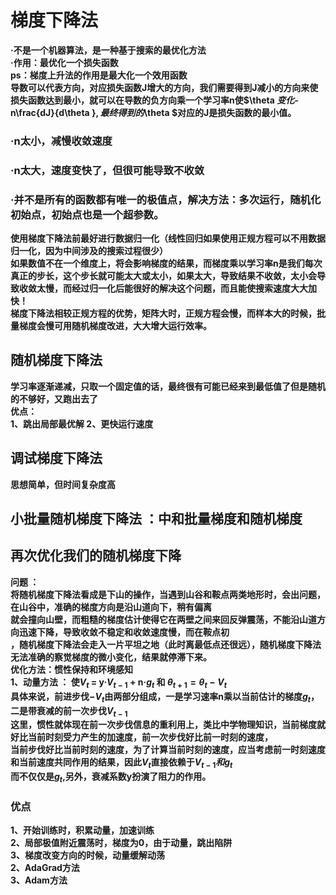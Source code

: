# 梯度下降法
**·不是一个机器算法，是一种基于搜索的最优化方法**  
**·作用：最优化一个损失函数**  
**ps：梯度上升法的作用是最大化一个效用函数**  
**导数可以代表方向，对应损失函数J增大的方向，我们需要得到J减小的方向来使损失函数达到最小，就可以在导数的负方向乘一个学习率n使$\theta $变化$-n\frac{dJ}{d\theta }$,最终得到的$\theta $对应的J是损失函数的最小值。**  
### ·n太小，减慢收敛速度
### ·n太大，速度变快了，但很可能导致不收敛
### ·并不是所有的函数都有唯一的极值点，解决方法：多次运行，随机化初始点，初始点也是一个超参数。

**使用梯度下降法前最好进行数据归一化（线性回归如果使用正规方程可以不用数据归一化，因为中间涉及的搜索过程很少）  
如果数值不在一个维度上，将会影响梯度的结果，而梯度乘以学习率n是我们每次真正的步长，这个步长就可能太大或太小，如果太大，导致结果不收敛，太小会导致收敛太慢，而经过归一化后能很好的解决这个问题，而且能使搜索速度大大加快！**  
**梯度下降法相较正规方程的优势，矩阵大时，正规方程会慢，而样本大的时候，批量梯度会慢可用随机梯度改进，大大增大运行效率。**  

## 随机梯度下降法
**学习率逐渐递减，只取一个固定值的话，最终很有可能已经来到最低值了但是随机的不够好，又跑出去了  
优点：  
    1、跳出局部最优解
    2、更快运行速度**
## 调试梯度下降法
**思想简单，但时间复杂度高**
## 小批量随机梯度下降法 ：中和批量梯度和随机梯度

## 再次优化我们的随机梯度下降
**问题 ：  
    将随机梯度下降法看成是下山的操作，当遇到山谷和鞍点两类地形时，会出问题，在山谷中，准确的梯度方向是沿山道向下，稍有偏离  
    就会撞向山壁，而粗糙的梯度估计使得它在两壁之间来回反弹震荡，不能沿山道方向迅速下降，导致收敛不稳定和收敛速度慢，而在鞍点初  
    ，随机梯度下降法会走入一片平坦之地（此时离最低点还很远），随机梯度下降法无法准确的察觉梯度的微小变化，结果就停滞下来。**  
**优化方法：惯性保持和环境感知  
    1、动量方法 ： 使$V_{t}$ = y·$V_{t-1}$ + n·$g_{t}$ 和 $\theta_{t+1} = \theta_{t} - V_{t}$**  
    **具体来说，前进步伐$-V_{t}$由两部分组成，一是学习速率n乘以当前估计的梯度$g_{t}$，二是带衰减的前一次步伐$V_{t-1}$  
    这里，惯性就体现在前一次步伐信息的重利用上，类比中学物理知识，当前梯度就好比当前时刻受力产生的加速度，前一次步伐好比前一时刻的速度，  
    当前步伐好比当前时刻的速度，为了计算当前时刻的速度，应当考虑前一时刻速度和当前速度共同作用的结果，因此$V_{t}$直接依赖于$V_{t-1}和g_{t}$  
    而不仅仅是$g_{t}$,另外，衰减系数y扮演了阻力的作用。**  
### 优点
**1、开始训练时，积累动量，加速训练  
2、局部极值附近震荡时，梯度为0，由于动量，跳出陷阱  
3、梯度改变方向的时候，动量缓解动荡**  
**2、AdaGrad方法  
  3、Adam方法**
    
